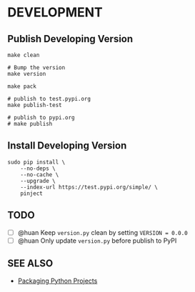 # DEVELOPMENT

## Publish Developing Version

```shell
make clean

# Bump the version
make version

make pack

# publish to test.pypi.org
make publish-test

# publish to pypi.org
# make publish

```

## Install Developing Version

```shell
sudo pip install \
    --no-deps \
    --no-cache \
    --upgrade \
    --index-url https://test.pypi.org/simple/ \
    pinject
```

## TODO

- [ ] @huan Keep `version.py` clean by setting `VERSION = 0.0.0`
- [ ] @huan Only update `version.py` before publish to PyPI

## SEE ALSO

- [Packaging Python Projects](https://packaging.python.org/tutorials/packaging-projects/)
